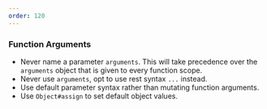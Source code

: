 ```yaml
---
order: 120
---
```


### Function Arguments

* Never name a parameter `arguments`. This will take precedence over the `arguments` object that is given to every function scope.
* Never use `arguments`, opt to use rest syntax `...` instead.
* Use default parameter syntax rather than mutating function arguments.
* Use `Object#assign` to set default object values.